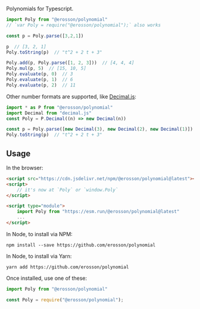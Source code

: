 Polynomials for Typescript.

```ts
import Poly from "@erosson/polynomial"
// `var Poly = require("@erosson/polynomial");` also works

const p = Poly.parse([3,2,1])

p  // [3, 2, 1]
Poly.toString(p)  // "t^2 + 2 t + 3"

Poly.add(p, Poly.parse([1, 2, 3]))  // [4, 4, 4]
Poly.mul(p, 5)  // [15, 10, 5]
Poly.evaluate(p, 0)  // 3
Poly.evaluate(p, 1)  // 6
Poly.evaluate(p, 2)  // 11
```

Other number formats are supported, like [Decimal.js](https://mikemcl.github.io/decimal.js/):

```ts
import * as P from "@erosson/polynomial"
import Decimal from "decimal.js"
const Poly = P.Decimal((n) => new Decimal(n))

const p = Poly.parse([new Decimal(3), new Decimal(2), new Decimal(1)])
Poly.toString(p)  // "t^2 + 2 t + 3"
```

## Usage

In the browser:

```html
<script src="https://cdn.jsdelivr.net/npm/@erosson/polynomial@latest"></script>
<script>
    // it's now at `Poly` or `window.Poly`
</script>
```

```html
<script type="module">
    import Poly from "https://esm.run/@erosson/polynomial@latest"
    ...
</script>
```

In Node, to install via NPM:

`npm install --save https://github.com/erosson/polynomial`

In Node, to install via Yarn:

`yarn add https://github.com/erosson/polynomial`

Once installed, use one of these:

```ts
import Poly from "@erosson/polynomial"
```

```ts
const Poly = require("@erosson/polynomial");
```